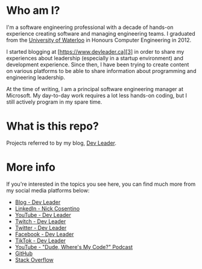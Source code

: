 # Who am I?
I'm a software engineering professional with a decade of hands-on experience creating software and managing engineering teams. I graduated from the [University of Waterloo][2] in Honours Computer Engineering in 2012.

I started blogging at [https://www.devleader.ca][3] in order to share my experiences about leadership (especially in a startup environment) and development experience. Since then, I have been trying to create content on various platforms to be able to share information about programming and engineering leadership.

At the time of writing, I am a principal software engineering manager at Microsoft. My day-to-day work requires a lot less hands-on coding, but I still actively program in my spare time.

# What is this repo?
Projects referred to by my blog, [Dev Leader][3].

# More info
If you're interested in the topics you see here, you can find much more from my social media platforms below:

 - [Blog - Dev Leader][3]
 - [LinkedIn - Nick Cosentino][4]
 - [YouTube - Dev Leader][5]
 - [Twitch - Dev Leader][6]
 - [Twitter - Dev Leader][7]
 - [Facebook - Dev Leader][8]
 - [TikTok - Dev Leader][9]
 - [YouTube - "Dude, Where's My Code?" Podcast][10]
 - [GitHub][11]
 - [Stack Overflow][12]

  [2]: http://uwaterloo.ca
  [3]: https://www.devleader.ca
  [4]: https://www.linkedin.com/in/nickcosentino/
  [5]: https://www.youtube.com/@DevLeader
  [6]: https://www.twitch.tv/devleaderca
  [7]: https://twitter.com/DevLeaderCa
  [8]: https://www.facebook.com/DevLeaderCa
  [9]: https://www.tiktok.com/@devleader
  [10]: https://www.youtube.com/@dudewheresmycode
  [11]: https://github.com/ncosentino/
  [12]: https://stackoverflow.com/users/2704424
